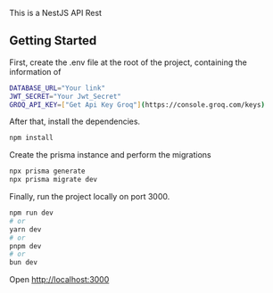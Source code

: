 This is a NestJS API Rest

## Getting Started

First, create the .env file at the root of the project, containing the information of 
```bash
DATABASE_URL="Your link" 
JWT_SECRET="Your Jwt_Secret"
GROQ_API_KEY=["Get Api Key Groq"](https://console.groq.com/keys)
```

After that, install the dependencies.
```bash
npm install
```
Create the prisma instance and perform the migrations
```bash
npx prisma generate
npx prisma migrate dev
```
Finally, run the project locally on port 3000.
```bash
npm run dev
# or
yarn dev
# or
pnpm dev
# or
bun dev
```

Open [http://localhost:3000](http://localhost:3000) 
